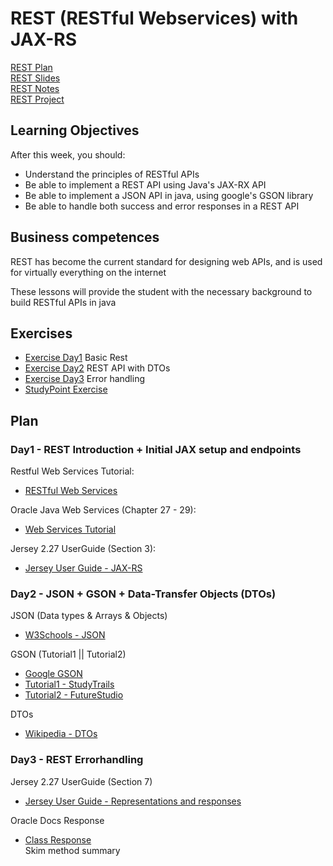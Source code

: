# REST (RESTful Webservices) with JAX-RS

[REST Plan](REST_LearningObjectives&Plan.pdf)  
[REST Slides](REST_Slides.pdf)  
[REST Notes](REST_Notes.pdf)  
[REST Project](rest)  

## Learning Objectives
After this week, you should:
  * Understand the principles of RESTful APIs
  * Be able to implement a REST API using Java's JAX-RX API
  * Be able to implement a JSON API in java, using google's GSON library
  * Be able to handle both success and error responses in a REST API

## Business competences
REST has become the current standard for designing web APIs, and is used for
virtually everything on the internet

These lessons will provide the student with the necessary background to build
RESTful APIs in java

## Exercises 
  * [Exercise Day1](https://docs.google.com/document/d/1IKTh5aFDzg9d3A2Kt6rRZsLAW-9PfvoXyLmyjCp0I4E/edit?usp=sharing) Basic Rest
  * [Exercise Day2](https://docs.google.com/document/d/1KkBqVkIZnG5cwAs7TtxNPA0syOXoTqC-wRk2TEyLbzg/edit#heading=h.wtven3wlkhz2) REST API with DTOs
  * [Exercise Day3](https://docs.google.com/document/d/1VD-_3QHWrP-asOArc786JGAtlVkjhu6Iaj8UHfWByyg/edit) Error handling
  * [StudyPoint Exercise](https://docs.google.com/document/d/1aqJx93Y9fROeYq6xbneWoBstVeDXIn00vimT0AWqaPk/edit?usp=sharing)
  
## Plan

### Day1 - REST Introduction + Initial JAX setup and endpoints

Restful Web Services Tutorial:
  * [RESTful Web Services](http://www.drdobbs.com/web-development/restful-web-services-a-tutorial/240169069?pgno=1)

Oracle Java Web Services (Chapter 27 - 29):
  * [Web Services Tutorial](https://docs.oracle.com/javaee/7/tutorial/partwebsvcs.htm#BNAYK)

Jersey 2.27 UserGuide (Section 3):
  * [Jersey User Guide - JAX-RS](https://jersey.github.io/documentation/latest/index.html)

### Day2 - JSON + GSON + Data-Transfer Objects (DTOs)

JSON (Data types & Arrays & Objects)
  * [W3Schools - JSON](https://www.w3schools.com/js/js_json_intro.asp)

GSON (Tutorial1 || Tutorial2)
  * [Google GSON](https://github.com/google/gson)
  * [Tutorial1 - StudyTrails](http://www.studytrails.com/java/json/java-google-json-introduction/)  
  * [Tutorial2 - FutureStudio](https://futurestud.io/tutorials/gson-getting-started-with-java-json-serialization-deserialization)  

DTOs
  * [Wikipedia - DTOs](https://en.wikipedia.org/wiki/Data_transfer_object)

### Day3 - REST Errorhandling

Jersey 2.27 UserGuide (Section 7)
  * [Jersey User Guide - Representations and responses](https://jersey.github.io/documentation/latest/index.html)

Oracle Docs Response
  * [Class Response](http://docs.oracle.com/javaee/7/api/javax/ws/rs/core/Response.html)  
    Skim method summary